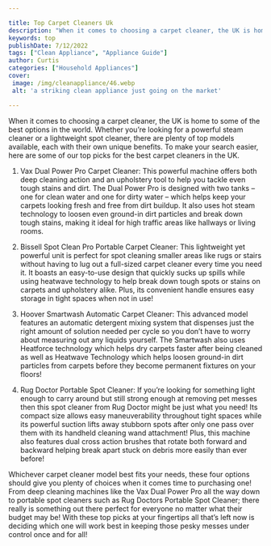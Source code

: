 ```yaml
---

title: Top Carpet Cleaners Uk
description: "When it comes to choosing a carpet cleaner, the UK is home to some of the best options in the world. Whether you’re looking for a ...check it out to learn"
keywords: top
publishDate: 7/12/2022
tags: ["Clean Appliance", "Appliance Guide"]
author: Curtis
categories: ["Household Appliances"]
cover: 
 image: /img/cleanappliance/46.webp
 alt: 'a striking clean appliance just going on the market'

---
```


When it comes to choosing a carpet cleaner, the UK is home to some of the best options in the world. Whether you’re looking for a powerful steam cleaner or a lightweight spot cleaner, there are plenty of top models available, each with their own unique benefits. To make your search easier, here are some of our top picks for the best carpet cleaners in the UK. 

1. Vax Dual Power Pro Carpet Cleaner: This powerful machine offers both deep cleaning action and an upholstery tool to help you tackle even tough stains and dirt. The Dual Power Pro is designed with two tanks – one for clean water and one for dirty water – which helps keep your carpets looking fresh and free from dirt buildup. It also uses hot steam technology to loosen even ground-in dirt particles and break down tough stains, making it ideal for high traffic areas like hallways or living rooms. 

2. Bissell Spot Clean Pro Portable Carpet Cleaner: This lightweight yet powerful unit is perfect for spot cleaning smaller areas like rugs or stairs without having to lug out a full-sized carpet cleaner every time you need it. It boasts an easy-to-use design that quickly sucks up spills while using heatwave technology to help break down tough spots or stains on carpets and upholstery alike. Plus, its convenient handle ensures easy storage in tight spaces when not in use! 

3. Hoover Smartwash Automatic Carpet Cleaner: This advanced model features an automatic detergent mixing system that dispenses just the right amount of solution needed per cycle so you don’t have to worry about measuring out any liquids yourself. The Smartwash also uses Heatforce technology which helps dry carpets faster after being cleaned as well as Heatwave Technology which helps loosen ground-in dirt particles from carpets before they become permanent fixtures on your floors! 

4. Rug Doctor Portable Spot Cleaner: If you’re looking for something light enough to carry around but still strong enough at removing pet messes then this spot cleaner from Rug Doctor might be just what you need! Its compact size allows easy maneuverability throughout tight spaces while its powerful suction lifts away stubborn spots after only one pass over them with its handheld cleaning wand attachment! Plus, this machine also features dual cross action brushes that rotate both forward and backward helping break apart stuck on debris more easily than ever before! 

Whichever carpet cleaner model best fits your needs, these four options should give you plenty of choices when it comes time to purchasing one! From deep cleaning machines like the Vax Dual Power Pro all the way down to portable spot cleaners such as Rug Doctors Portable Spot Cleaner; there really is something out there perfect for everyone no matter what their budget may be! With these top picks at your fingertips all that’s left now is deciding which one will work best in keeping those pesky messes under control once and for all!
